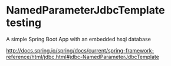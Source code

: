 # NamedParameterJdbcTemplate testing
A simple Spring Boot App with an embedded hsql database

http://docs.spring.io/spring/docs/current/spring-framework-reference/html/jdbc.html#jdbc-NamedParameterJdbcTemplate

